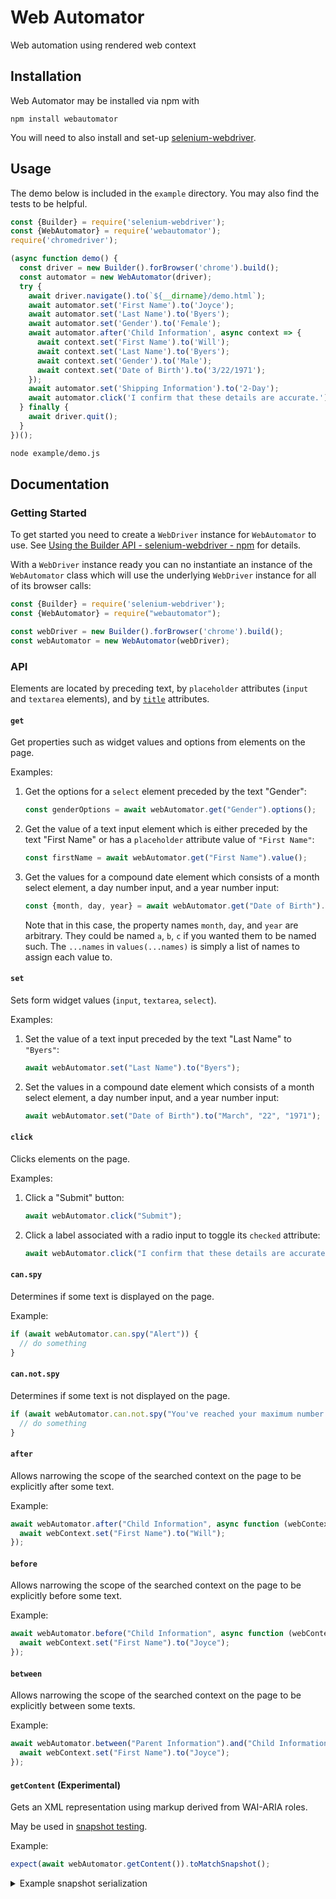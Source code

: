 # Web Automator
Web automation using rendered web context

## Installation

Web Automator may be installed via npm with

    npm install webautomator

You will need to also install and set-up [selenium-webdriver](https://www.npmjs.com/package/selenium-webdriver).

## Usage

The demo below is included in the `example` directory. You may also find the tests to be helpful.

```js
const {Builder} = require('selenium-webdriver');
const {WebAutomator} = require('webautomator');
require('chromedriver');

(async function demo() {
  const driver = new Builder().forBrowser('chrome').build();
  const automator = new WebAutomator(driver);
  try {
    await driver.navigate().to(`${__dirname}/demo.html`);
    await automator.set('First Name').to('Joyce');
    await automator.set('Last Name').to('Byers');
    await automator.set('Gender').to('Female');
    await automator.after('Child Information', async context => {
      await context.set('First Name').to('Will');
      await context.set('Last Name').to('Byers');
      await context.set('Gender').to('Male');
      await context.set('Date of Birth').to('3/22/1971');
    });
    await automator.set('Shipping Information').to('2-Day');
    await automator.click('I confirm that these details are accurate.');
  } finally {
    await driver.quit();
  }
})();
```

```bash
node example/demo.js
```

## Documentation

### Getting Started

To get started you need to create a `WebDriver` instance for `WebAutomator` to use. See [Using the Builder API - selenium-webdriver - npm](https://www.npmjs.com/package/selenium-webdriver#using-the-builder-api) for details.

With a `WebDriver` instance ready you can no instantiate an instance of the `WebAutomator` class which will use the underlying `WebDriver` instance for all of its browser calls:

```js
const {Builder} = require('selenium-webdriver');
const {WebAutomator} = require("webautomator");

const webDriver = new Builder().forBrowser('chrome').build();
const webAutomator = new WebAutomator(webDriver);
```

### API

Elements are located by preceding text, by `placeholder` attributes (`input` and `textarea` elements), and by [`title`](https://developer.mozilla.org/en-US/docs/Web/HTML/Global_attributes/title) attributes. 

#### `get`

Get properties such as widget values and options from elements on the page.

Examples:

1. Get the options for a `select` element preceded by the text "Gender":

    ```js
    const genderOptions = await webAutomator.get("Gender").options();
    ```

2. Get the value of a text input element which is either preceded by the text "First Name" or has a `placeholder` attribute value of `"First Name"`:

    ```js
    const firstName = await webAutomator.get("First Name").value();
    ```

3. Get the values for a compound date element which consists of a month select element, a day number input, and a year number input:

    ```js
    const {month, day, year} = await webAutomator.get("Date of Birth").values("month", "day", "year");
    ```

    Note that in this case, the property names `month`, `day`, and `year` are arbitrary. They could be named `a`, `b`, `c` if you wanted them to be named such. The `...names` in `values(...names)` is simply a list of names to assign each value to.

#### `set`

Sets form widget values (`input`, `textarea`, `select`).

Examples:

1. Set the value of a text input preceded by the text "Last Name" to `"Byers"`:

    ```js
    await webAutomator.set("Last Name").to("Byers");
    ```

2. Set the values in a compound date element which consists of a month select element, a day number input, and a year number input:

    ```js
    await webAutomator.set("Date of Birth").to("March", "22", "1971");
    ```

#### `click`

Clicks elements on the page.

Examples:

1. Click a "Submit" button:

    ```js
    await webAutomator.click("Submit");
    ```

2. Click a label associated with a radio input to toggle its `checked` attribute:

    ```js
    await webAutomator.click("I confirm that these details are accurate.");
    ```

#### `can.spy`

Determines if some text is displayed on the page.

Example:

```js
if (await webAutomator.can.spy("Alert")) {
  // do something
}
```

#### `can.not.spy`

Determines if some text is not displayed on the page.

```js
if (await webAutomator.can.not.spy("You've reached your maximum number of items in you're cart!")) {
  // do something
}
```

#### `after`

Allows narrowing the scope of the searched context on the page to be explicitly after some text.

Example:

```js
await webAutomator.after("Child Information", async function (webContext) {
  await webContext.set("First Name").to("Will");
});
```

#### `before`

Allows narrowing the scope of the searched context on the page to be explicitly before some text.

Example:

```js
await webAutomator.before("Child Information", async function (webContext) {
  await webContext.set("First Name").to("Joyce");
});
```

#### `between`

Allows narrowing the scope of the searched context on the page to be explicitly between some texts.

Example:

```js
await webAutomator.between("Parent Information").and("Child Information", async function (webContext) {
  await webContext.set("First Name").to("Joyce");
});
```

#### `getContent` (Experimental)

Gets an XML representation using markup derived from WAI-ARIA roles.

May be used in [snapshot testing](https://facebook.github.io/jest/docs/en/snapshot-testing.html).

Example:

```js
expect(await webAutomator.getContent()).toMatchSnapshot();
```

<details>
<summary>Example snapshot serialization</summary>
<p>

```xml
<window>
  Parent Information
  First Name:
  <textbox
    value="Joyce"
  />
  Last Name:
  <textbox
    value="Byers"
  />
  Gender:
  <combobox>
    <option>
      Male
    </option>
    <option
      selected="true"
    >
      Female
    </option>
  </combobox>
  Child Information
  First Name:
  <textbox
    value="Will"
  />
  Last Name:
  <textbox
    value="Byers"
  />
  Gender:
  <combobox>
    <option
      selected="true"
    >
      Male
    </option>
    <option>
      Female
    </option>
  </combobox>
  Date of Birth:
  <textbox
    value="1971-03-22"
  />
  Shipping Information
  <radio />
  Ground
  <radio
    checked="true"
  />
  2-Day
  <radio />
  1-Day
  Shipping Options
  <checkbox />
  Gift wrapped?
  <checkbox />
  Warranty?
  <checkbox
    checked="true"
  />
  Returnable?
  Confirmation
  <checkbox
    checked="true"
  />
  I confirm that these details are accurate.
</window>
```

</p>
</details>